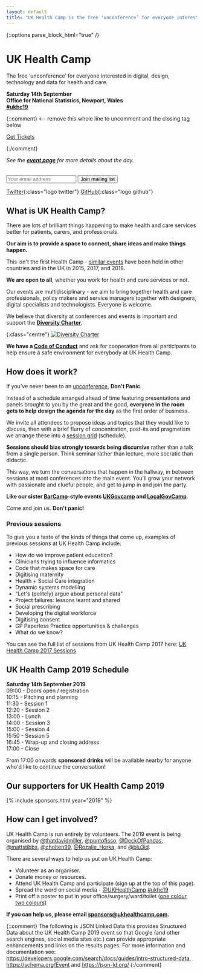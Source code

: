 ```yaml
---
layout: default
title: "UK Health Camp is the free ‘unconference’ for everyone interested in digital, design and data for health and care"
---
```

{::options parse_block_html="true" /}
<div class="jumbotron">


# UK Health Camp
The free ‘unconference’ for everyone interested in digital, design, technology and data for health and care.

**Saturday 14th September  
Office for National Statistics, Newport, Wales     
[#ukhc19](https://twitter.com/search?q=%23ukhc19)**

{::comment} <-- remove this whole line to uncomment and the closing tag below
<p><tito-button class="get-tickets" event="ukhealthcamp/2019" ssl-check-disabled>
    <a href="https://ti.to/ukhealthcamp/2019" class="btn btn-success">Get Tickets</a>
</tito-button></p>
{:/comment}

_See the **[event page](/events/2019)** for more details about the day._

<br>
<form action="//ukhealthcamp.us11.list-manage.com/subscribe/post?u=d6e1cdf0510d674a480518c55&amp;id=359b65b939" method="post">
<input type="email" name="EMAIL" id="mce-EMAIL" placeholder="Your email address" aria-label="Email address">
<button type="submit" class="btn btn-info" name="subscribe" id="mc-embedded-subscribe">Join mailing list</button>
</form>

[Twitter](https://twitter.com/UKHealthCamp){:class="logo twitter"}
[GitHub](https://github.com/UKHealthCamp){:class="logo github"}


</div>
<!--
<div class="section cta">


[Sponsor Us &raquo;](/sponsorship){:class="btn btn-white"}


</div>
-->
<div class="section">


## What is UK Health Camp?
There are lots of brilliant things happening to make health and care services better for patients, carers, and professionals.

**Our aim is to provide a space to connect, share ideas and make things happen.**

This isn't the first Health Camp - [similar events](https://en.wikipedia.org/wiki/HealthCamp) have been held in other countries and in the UK in 2015, 2017, and 2018.

**We are open to all**, whether you work for health and care services or not.

Our events are multidisciplinary - we aim to bring together health and care professionals, policy makers and service managers together with designers, digital specialists and technologists. Everyone is welcome.

We believe that diversity at conferences and events is important and support the **[Diversity Charter](https://diversitycharter.org/)**.  

{:class="centre"}
[![Diversity Charter](images/diversitycharter_small.png)](https://diversitycharter.org/)  

**We have a [Code of Conduct](/code-of-conduct)** and ask for cooperation from all participants to help ensure a safe environment for everybody at UK Health Camp.


</div>
<div class="section blue">


## How does it work?
If you've never been to an [unconference](https://en.wikipedia.org/wiki/Unconference), **Don't Panic**.

Instead of a schedule arranged ahead of time featuring presentations and panels brought to you by the great and the good, **everyone in the room gets to help design the agenda for the day** as the first order of business.

We invite all attendees to propose ideas and topics that they would like to discuss, then with a brief flurry of concentration, post-its and pragmatism we arrange these into a [session grid](https://twitter.com/puntofisso/status/914074219998269440) (schedule). 

**Sessions should bias strongly towards being discursive** rather than a talk from a single person. Think seminar rather than lecture, more socratic than didactic.

This way, we turn the conversations that happen in the hallway, in between sessions at most conferences into the main event. You'll grow your network with passionate and clueful people, and get to jump in and join the party.

**Like our sister [BarCamp](http://barcamp.org)-style events [UKGovcamp](http://www.ukgovcamp.com) and [LocalGovCamp](http://localgovdigital.info/localgovcamp/)**.

Come and join us. **Don't panic!**

### Previous sessions

To give you a taste of the kinds of things that come up, examples of previous sessions at UK Health Camp include:

- How do we improve patient education?
- Clinicians trying to influence informatics
- Code that makes space for care
- Digitising maternity
- Health + Social Care integration
- Dynamic systems modelling
- "Let's (politely) argue about personal data"
- Project failures: lessons learnt and shared
- Social prescribing
- Developing the digital workforce
- Digitising consent
- GP Paperless Practice opportunities & challenges
- What do we know?

You can see the full list of sessions from UK Health Camp 2017 here: [UK Health Camp 2017 Sessions](https://docs.google.com/spreadsheets/d/14FVFi-82xhQgJpUsZKnKbmLxlOJTTTyed2wKy6O32XI)

</div>
<div class="section orange">


## UK Health Camp 2019 Schedule

**Saturday 14th September 2019**  
09:00 - Doors open / registration  
10:15 - Pitching and planning   
11:30 - Session 1  
12:20 - Session 2  
13:00 - Lunch  
14:00 - Session 3  
15:00 - Session 4  
15:50 - Session 5  
16:45 - Wrap-up and closing address  
17:00 - Close

From 17:00 onwards **sponsored drinks** will be available nearby for anyone who'd like to continue the conversation!


</div>
<div class="section">


## Our supporters for UK Health Camp 2019
{% include sponsors.html year="2019" %}

<!--
Want to sponsor UK Health Camp 2019? Email <sponsors@ukhealthcamp.com>

[Sponsor Us &raquo;](/sponsorship){:class="btn btn-danger btn-sponsor"}
-->


</div>
<div class="section blue">


## How can I get involved?
UK Health Camp is run entirely by volunteers. The 2019 event is being organised by [@thatdavidmiller](https://twitter.com/thatdavidmiller), [@puntofisso](https://twitter.com/puntofisso), [@DeckOfPandas](https://twitter.com/deckofpandas), [@mattstibbs](https://twitter.com/mattstibbs), [@cholten99](https://twitter.com/cholten99), [@Rozalie_Horka](https://twitter.com/Rozalie_Horka), and [@blu3id](https://twitter.com/blu3id).

There are several ways to help us put on UK Health Camp:
- Volunteer as an organiser.
- Donate money or resources.
- Attend UK Health Camp and participate (sign up at the top of this page).
- Spread the word on social media - [@UKHealthCamp](https://twitter.com/UKHealthCamp) [#ukhc19](https://twitter.com/search?q=%23ukhc19)
- Print off a poster to put in your office/surgery/ward/toilet ([one colour](branding/posters/2019/poster_mono.pdf), [two colours](branding/posters/2019/poster_twocolours.pdf))

**If you can help us, please email <sponsors@ukhealthcamp.com>.**

<!--
[Sponsor Us &raquo;](/sponsorship){:class="btn btn-danger btn-sponsor"}
-->

</div>


{::comment}
    The following is JSON Linked Data this provides Structured Data about the UK
    Health Camp 2019 event so that Google (and other search engines, social media
    sites etc.) can provide appropriate enhancements and links on the results pages.
    For more information and documentation see:
    https://developers.google.com/search/docs/guides/intro-structured-data,
    https://schema.org/Event and https://json-ld.org/
{:/comment}
<script type="application/ld+json">
{
  "@context": "http://schema.org",
  "@type": "Event",
  "description": "UK Health Camp the free ‘unconference’ on digital, design and data for health and care. Come and enjoy a full day having conversations about #health, #digital, #nhs, and more. Register at ukhealthcamp.com",
  "image": "https://ukhealthcamp.com/images/ukhealthcamp-square.png",
  "location": {
    "@type": "Place",
    "address": {
      "@type": "PostalAddress",
      "addressLocality": "Newport",
      "addressRegion": "Wales",
      "postalCode": "NP10 8XG",
      "streetAddress": "Government Buildings, Cardiff Rd, Duffryn"
    },
    "name": "Office for National Statistics"
  },
  "name": "UK Health Camp 2019",
  "offers": {
    "@type": "Offer",
    "price": "0.00",
    "priceCurrency": "GBP",
    "url": "https://ti.to/ukhealthcamp/2019",
    "availability": "https://schema.org/InStock",
    "validFrom": "2019-03-20T16:20"
  },
  "startDate": "2019-09-14T09:30",
  "endDate": "2019-09-14T17:30"
}
</script>
